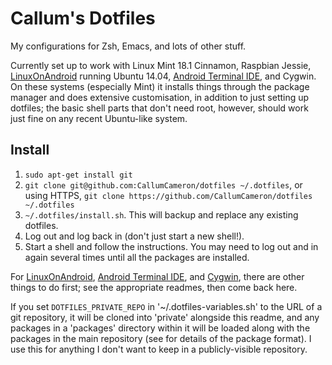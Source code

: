 Callum's Dotfiles
=================

My configurations for Zsh, Emacs, and lots of other stuff.

Currently set up to work with Linux Mint 18.1 Cinnamon, Raspbian
Jessie, [LinuxOnAndroid](http://linuxonandroid.org/) running Ubuntu
14.04,
[Android Terminal IDE](http://www.spartacusrex.com/terminalide.htm),
and Cygwin. On these systems (especially Mint) it installs things
through the package manager and does extensive customisation, in
addition to just setting up dotfiles; the basic shell parts that don't
need root, however, should work just fine on any recent Ubuntu-like
system.


Install
-------

1. `sudo apt-get install git`
2. `git clone git@github.com:CallumCameron/dotfiles ~/.dotfiles`, or
   using HTTPS, `git clone https://github.com/CallumCameron/dotfiles
   ~/.dotfiles`
3. `~/.dotfiles/install.sh`. This will backup and replace any
   existing dotfiles.
4. Log out and log back in (don't just start a new shell!).
5. Start a shell and follow the instructions. You may need to log out
   and in again several times until all the packages are installed.

For [LinuxOnAndroid](misc/android-linux/README.md),
[Android Terminal IDE](misc/android-terminal-ide.md), and
[Cygwin](misc/cygwin.md), there are other things to do first; see the
appropriate readmes, then come back here.

If you set `DOTFILES_PRIVATE_REPO` in '~/.dotfiles-variables.sh'
to the URL of a git repository, it will be cloned into 'private'
alongside this readme, and any packages in a 'packages' directory
within it will be loaded along with the packages in the main
repository (see [](packages/README.md) for details of the package
format). I use this for anything I don't want to keep in a
publicly-visible repository.
